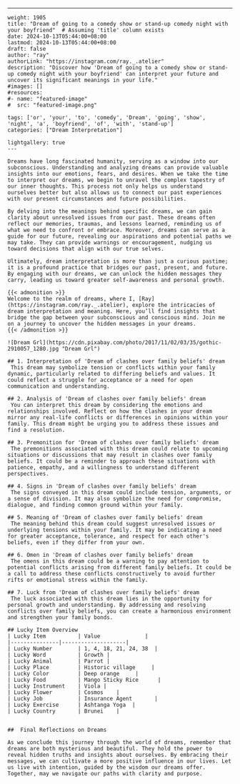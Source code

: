 ---
    weight: 1905
    title: "Dream of going to a comedy show or stand-up comedy night with your boyfriend"  # Assuming 'title' column exists
    date: 2024-10-13T05:44:00+08:00
    lastmod: 2024-10-13T05:44:00+08:00
    draft: false
    author: "ray"
    authorLink: "https://instagram.com/ray._.atelier"
    description: "Discover how 'Dream of going to a comedy show or stand-up comedy night with your boyfriend' can interpret your future and uncover its significant meanings in your life."
    #images: []
    #resources:
    #- name: "featured-image"
    #  src: "featured-image.png"
    
    tags: ['or', 'your', 'to', 'comedy', 'Dream', 'going', 'show', 'night', 'a', 'boyfriend', 'of', 'with', 'stand-up']
    categories: ["Dream Interpretation"]
    
    lightgallery: true
    ---
    
    Dreams have long fascinated humanity, serving as a window into our subconscious. Understanding and analyzing dreams can provide valuable insights into our emotions, fears, and desires. When we take the time to interpret our dreams, we begin to unravel the complex tapestry of our inner thoughts. This process not only helps us understand ourselves better but also allows us to connect our past experiences with our present circumstances and future possibilities.
    
    By delving into the meanings behind specific dreams, we can gain clarity about unresolved issues from our past. These dreams often reflect our memories, traumas, and lessons learned, reminding us of what we need to confront or embrace. Moreover, dreams can serve as a guide for our future, revealing our aspirations and potential paths we may take. They can provide warnings or encouragement, nudging us toward decisions that align with our true selves.
    
    Ultimately, dream interpretation is more than just a curious pastime; it is a profound practice that bridges our past, present, and future. By engaging with our dreams, we can unlock the hidden messages they carry, leading us toward greater self-awareness and personal growth.
    
    {{< admonition >}}
    Welcome to the realm of dreams, where I, [Ray](https://instagram.com/ray._.atelier), explore the intricacies of dream interpretation and meaning. Here, you’ll find insights that bridge the gap between your subconscious and conscious mind. Join me on a journey to uncover the hidden messages in your dreams.
    {{< /admonition >}}
    
    ![Dream Grl](https://cdn.pixabay.com/photo/2017/11/02/03/35/gothic-2910057_1280.jpg "Dream Grl")
    
    ## 1. Interpretation of 'Dream of clashes over family beliefs' dream
     This dream may symbolize tension or conflicts within your family dynamic, particularly related to differing beliefs and values. It could reflect a struggle for acceptance or a need for open communication and understanding.
    
    ## 2. Analysis of 'Dream of clashes over family beliefs' dream
     You can interpret this dream by considering the emotions and relationships involved. Reflect on how the clashes in your dream mirror any real-life conflicts or differences in opinions within your family. This dream might be urging you to address these issues and find a resolution.
    
    ## 3. Premonition for 'Dream of clashes over family beliefs' dream
     The premonitions associated with this dream could relate to upcoming situations or discussions that may result in clashes over family beliefs. It could be a reminder to approach these situations with patience, empathy, and a willingness to understand different perspectives.
    
    ## 4. Signs in 'Dream of clashes over family beliefs' dream
     The signs conveyed in this dream could include tension, arguments, or a sense of division. It may also symbolize the need for compromise, dialogue, and finding common ground within your family.
    
    ## 5. Meaning of 'Dream of clashes over family beliefs' dream
     The meaning behind this dream could suggest unresolved issues or underlying tensions within your family. It may be indicating a need for greater acceptance, tolerance, and respect for each other's beliefs, even if they differ from your own.
    
    ## 6. Omen in 'Dream of clashes over family beliefs' dream
     The omens in this dream could be a warning to pay attention to potential conflicts arising from different family beliefs. It could be a call to address these conflicts constructively to avoid further rifts or emotional stress within the family.
    
    ## 7. Luck from 'Dream of clashes over family beliefs' dream
     The luck associated with this dream lies in the opportunity for personal growth and understanding. By addressing and resolving conflicts over family beliefs, you can create a harmonious environment and strengthen your family bonds.
    
    ## Lucky Item Overview
    | Lucky Item          | Value              |
    |---------------|--------------------|
    | Lucky Number        | 1, 4, 18, 21, 24, 38  |
    | Lucky Word          | Growth |
    | Lucky Animal        | Parrot |
    | Lucky Place         | Historic village     |
    | Lucky Color         | Deep orange     |
    | Lucky Food          | Mango Sticky Rice      |
    | Lucky Instrument    | Viola |
    | Lucky Flower        | Cosmos    |
    | Lucky Job           | Insurance Agent       |
    | Lucky Exercise      | Ashtanga Yoga  |
    | Lucky Country       | Brunei    |
    
    
    ##  Final Reflections on Dreams
    
    As we conclude this journey through the world of dreams, remember that dreams are both mysterious and beautiful. They hold the power to reveal hidden truths and insights about ourselves. By embracing their messages, we can cultivate a more positive influence in our lives. Let us live with intention, guided by the wisdom our dreams offer. Together, may we navigate our paths with clarity and purpose.
    